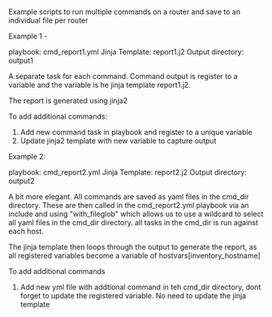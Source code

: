 Example scripts to run multiple commands on a router and save to an individual file per router

Example 1 - 

playbook: cmd_report1.yml
Jinja Template: report1.j2
Output directory: output1

A separate task for each command. Command output is register to a variable and the variable is he jinja template report1.j2.

The report is generated using jinja2 

To add additional commands:

1. Add new command task in playbook and register to a unique variable
2. Update jinja2 template with new variable to capture output



Example 2:

playbook: cmd_report2.yml
Jinja Template: report2.j2
Output directory: output2

A bit more elegant. All commands are saved as yaml files in the cmd_dir directory. These are then called in the cmd_report2.yml playbook via an include and using "with_fileglob" which allows us to use a wildcard to select all yaml files in the cmd_dir directory. all tasks in the cmd_dir is run against each host.

The jinja template then loops through the output to generate the report, as all registered variables become a variable of
hostvars[inventory_hostname]

To add additional commands

1. Add new yml file with addtional command in teh cmd_dir directory, dont forget to update the registered variable. No need to update the jinja template


